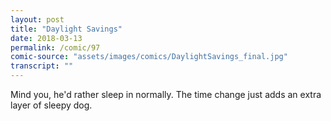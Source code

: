 ```yaml
---
layout: post
title: "Daylight Savings"
date: 2018-03-13
permalink: /comic/97
comic-source: "assets/images/comics/DaylightSavings_final.jpg"
transcript: ""
---
```


Mind you, he'd rather sleep in normally. The time change just adds an extra layer of sleepy dog.
